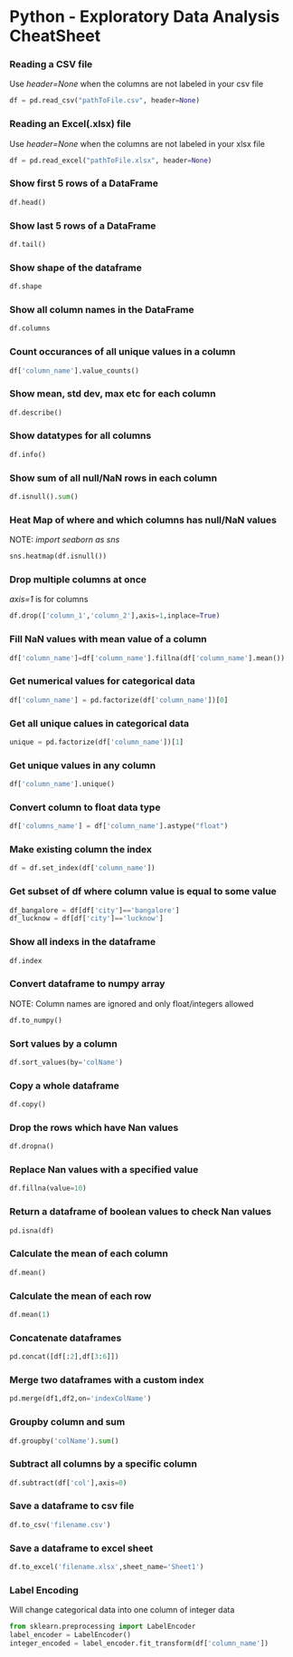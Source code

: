 # Python - Exploratory Data Analysis CheatSheet

### Reading a CSV file
Use _header=None_ when the columns are not labeled in your csv file
```python
df = pd.read_csv("pathToFile.csv", header=None)
```
### Reading an Excel(.xlsx) file
Use _header=None_ when the columns are not labeled in your xlsx file
```python
df = pd.read_excel("pathToFile.xlsx", header=None)
```
### Show first 5 rows of a DataFrame
```python 
df.head()
```
### Show last 5 rows of a DataFrame
```python
df.tail()
```
### Show shape of the dataframe
```python
df.shape
```
### Show all column names in the DataFrame
```python
df.columns
```
### Count occurances of all unique values in a column
```python
df['column_name'].value_counts()
```
### Show mean, std dev, max etc for each column
```python
df.describe()
```
### Show datatypes for all columns
```python
df.info()
```
### Show sum of all null/NaN rows in each column
```python
df.isnull().sum()
```
### Heat Map of where and which columns has null/NaN values
NOTE: *import seaborn as sns*
```python
sns.heatmap(df.isnull())
```
### Drop multiple columns at once
*axis=1* is for columns 
```python
df.drop(['column_1','column_2'],axis=1,inplace=True)
```
### Fill NaN values with mean value of a column
```python
df['column_name']=df['column_name'].fillna(df['column_name'].mean())
```
### Get numerical values for categorical data
```python
df['column_name'] = pd.factorize(df['column_name'])[0]
```
### Get all unique calues in categorical data
```python
unique = pd.factorize(df['column_name'])[1]
```
### Get unique values in any column
```python
df['column_name'].unique()
```
### Convert column to float data type
```python
df['columns_name'] = df['column_name'].astype("float")
```
### Make existing column the index
```python
df = df.set_index(df['column_name'])
```
### Get subset of df where column value is equal to some value
```python
df_bangalore = df[df['city']=='bangalore']
df_lucknow = df[df['city']=='lucknow']
```

### Show all indexs in the dataframe
```python
df.index
```
### Convert dataframe to numpy array 
NOTE: Column names are ignored and only float/integers allowed
```python
df.to_numpy()
```
### Sort values by a column 
```python
df.sort_values(by='colName')
```
### Copy a whole dataframe
```python
df.copy()
```
### Drop the rows which have Nan values
```python
df.dropna()
```
### Replace Nan values with a specified value
```python
df.fillna(value=10)
```
### Return a dataframe of boolean values to check Nan values
```python
pd.isna(df)
```
### Calculate the mean of each column
```python
df.mean()
```
### Calculate the mean of each row
```python
df.mean(1)
```
### Concatenate dataframes
```python
pd.concat([df[:2],df[3:6]])
```
### Merge two dataframes with a custom index
```python
pd.merge(df1,df2,on='indexColName')
```
### Groupby column and sum
```python
df.groupby('colName').sum()
```
### Subtract all columns by a specific column
```python
df.subtract(df['col'],axis=0)
```
### Save a dataframe to csv file
```python
df.to_csv('filename.csv')
```
### Save a dataframe to excel sheet
```python
df.to_excel('filename.xlsx',sheet_name='Sheet1')
```
### Label Encoding
Will change categorical data into one column of integer data
```python
from sklearn.preprocessing import LabelEncoder
label_encoder = LabelEncoder()
integer_encoded = label_encoder.fit_transform(df['column_name'])
```












